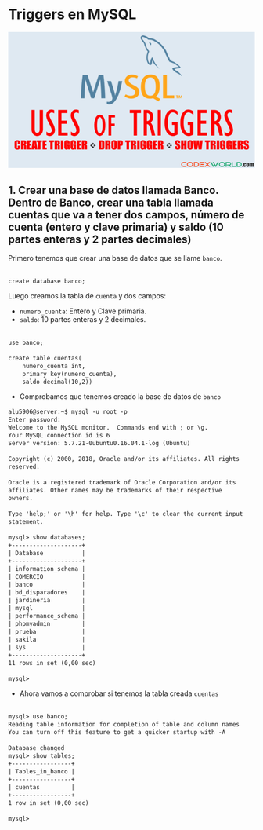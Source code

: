 # Triggers en MySQL

![](img/000.png)

## 1. Crear una base de datos llamada Banco. Dentro de Banco, crear una tabla llamada cuentas que va a tener dos campos, número de cuenta (entero y clave primaria) y saldo (10 partes enteras y 2 partes decimales)


Primero tenemos que crear una base de datos que se llame `banco`.

```console

create database banco;

```

Luego creamos la tabla de `cuenta` y dos campos:

- `numero_cuenta`: Entero y Clave primaria.
- `saldo`: 10 partes enteras y 2 decimales.

```console

use banco;

create table cuentas(
	numero_cuenta int,
	primary key(numero_cuenta),
    saldo decimal(10,2))
```
- Comprobamos que tenemos creado la base de datos de `banco`

```console
alu5906@server:~$ mysql -u root -p
Enter password:
Welcome to the MySQL monitor.  Commands end with ; or \g.
Your MySQL connection id is 6
Server version: 5.7.21-0ubuntu0.16.04.1-log (Ubuntu)

Copyright (c) 2000, 2018, Oracle and/or its affiliates. All rights reserved.

Oracle is a registered trademark of Oracle Corporation and/or its
affiliates. Other names may be trademarks of their respective
owners.

Type 'help;' or '\h' for help. Type '\c' to clear the current input statement.

mysql> show databases;
+--------------------+
| Database           |
+--------------------+
| information_schema |
| COMERCIO           |
| banco              |
| bd_disparadores    |
| jardineria         |
| mysql              |
| performance_schema |
| phpmyadmin         |
| prueba             |
| sakila             |
| sys                |
+--------------------+
11 rows in set (0,00 sec)

mysql>
```

- Ahora vamos a comprobar si tenemos la tabla creada `cuentas`

```console

mysql> use banco;
Reading table information for completion of table and column names
You can turn off this feature to get a quicker startup with -A

Database changed
mysql> show tables;
+-----------------+
| Tables_in_banco |
+-----------------+
| cuentas         |
+-----------------+
1 row in set (0,00 sec)

mysql>
```
